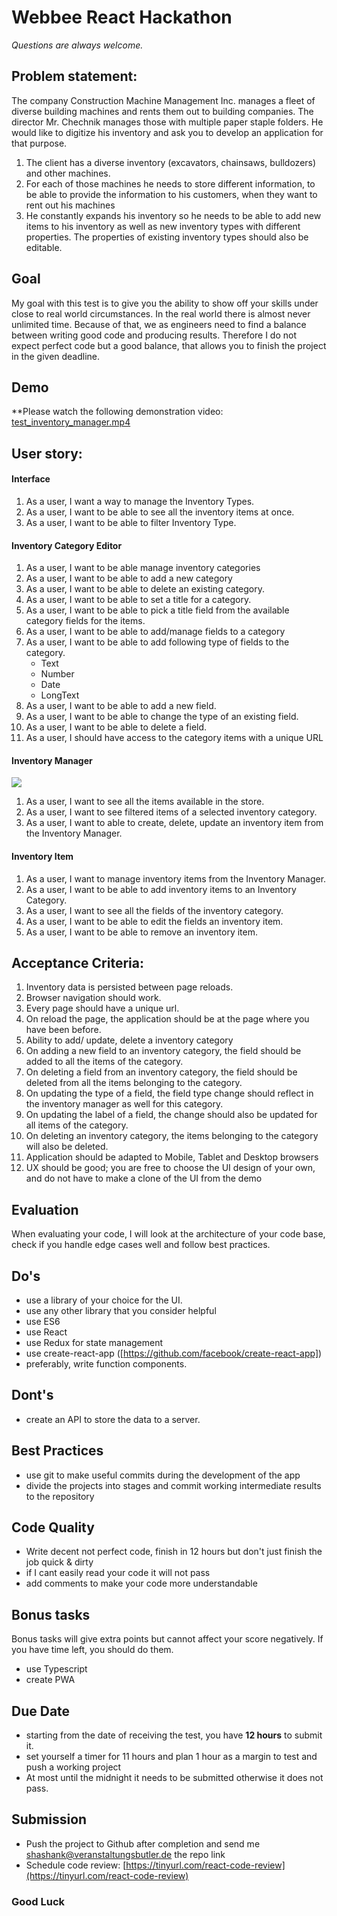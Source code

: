 
# Webbee React Hackathon

*Questions are always welcome.*


## Problem statement:
The company Construction Machine Management Inc. manages a fleet of diverse building machines and rents them out to building companies. The director Mr. Chechnik manages those with multiple paper staple folders. He would like to digitize his inventory and ask you to develop an application for that purpose.
1. The client has a diverse inventory (excavators, chainsaws, bulldozers) and other machines.
2. For each of those machines he needs to store different information, to be able to provide the information to his customers, when they want to rent out his machines
3. He constantly expands his inventory so he needs to be able to add new items to his inventory as well as new inventory types with different properties. The properties of existing inventory types should also be editable.

  

## Goal
My goal with this test is to give you the ability to show off your skills under close to real world circumstances. In the real world there is almost never unlimited time. Because of that, we as engineers need to find a balance between writing good code and producing results. Therefore I do not expect perfect code but a good balance, that allows you to finish the project in the given deadline.
  

## Demo

**Please watch the following demonstration video: [test_inventory_manager.mp4](https://drive.google.com/open?id=1fQnDIv8Q-JL5mKf9qaT7ajrMA2ACfYJU)

  

## User story:

#### Interface
1. As a user, I want a way to manage the Inventory Types.
2. As a user, I want to be able to see all the inventory items at once.
3. As a user, I want to be able to filter Inventory Type.

#### Inventory Category Editor
1. As a user, I want to be able manage inventory categories
2. As a user, I want to be able to add a new category
3. As a user, I want to be able to delete an existing category.
4. As a user, I want to be able to set a title for a category.
5. As a user, I want to be able to pick a title field from the available category fields for the items.
6. As a user, I want to be able to add/manage fields to a category
7. As a user, I want to be able to add following type of fields to the category.
	- Text
	- Number
	- Date
	- LongText
8. As a user, I want to be able to add a new field.
9. As a user, I want to be able to change the type of an existing field.
10. As a user, I want to be able to delete a field.
11. As a user, I should have access to the category items with a unique URL

#### Inventory Manager
**![](https://lh5.googleusercontent.com/ybnndBcBAZHAVIpkUHVGqvyRozL9JG3aWE5VfkYCRM0fFgi3gUHNtz0PMtdsX90FR0XDlERD5oXVI39vK7rwvZqd1HYGDDkTzOkwRA3Ae5he51YI_lg5yoSIrARfZ8Zf81C3QrVn1yn4hV1hHg)**
1. As a user, I want to see all the items available in the store.
3. As a user, I want to see filtered items of a selected inventory category.
4. As a user, I want to able to create, delete, update an inventory item from the Inventory Manager.

#### Inventory Item
1. As a user, I want to manage inventory items from the Inventory Manager.
2. As a user, I want to be able to add inventory items to an Inventory Category.
3. As a user, I want to see all the fields of the inventory category.
4. As a user, I want to be able to edit the fields an inventory item.
5. As a user, I want to be able to remove an inventory item.


## Acceptance Criteria:
1. Inventory data is persisted between page reloads.
2. Browser navigation should work.
3. Every page should have a unique url.
4. On reload the page, the application should be at the page where you have been before.
5. Ability to add/ update, delete a inventory category
6. On adding a new field to an inventory category, the field should be added to all the items of the category.
7. On deleting a field from an inventory category, the field should be deleted from all the items belonging to the category.
8. On updating the type of a field, the field type change should reflect in the inventory manager as well for this category.
9. On updating the label of a field, the change should also be updated for all items of the category.
10. On deleting an inventory category, the items belonging to the category will also be deleted.
11. Application should be adapted to Mobile, Tablet and Desktop browsers
12. UX should be good; you are free to choose the UI design of your own, and do not have to make a clone of the UI from the demo


## Evaluation
When evaluating your code, I will look at the architecture of your code base, check if you handle edge cases well and follow best practices.


## Do's
- use a library of your choice for the UI.
- use any other library that you consider helpful
- use ES6
- use React
- use Redux for state management
- use create-react-app ([https://github.com/facebook/create-react-app])
- preferably, write function components.

## Dont's
- create an API to store the data to a server.


## Best Practices
- use git to make useful commits during the development of the app
- divide the projects into stages and commit working intermediate results to the repository


## Code Quality
-   Write decent not perfect code, finish in 12 hours but don't just finish the job quick & dirty
-   if I cant easily read your code it will not pass
-   add comments to make your code more understandable


## Bonus tasks
Bonus tasks will give extra points but cannot affect your score negatively. If you have time left, you should do them.
- use Typescript
- create PWA


## Due Date  
- starting from the date of receiving the test, you have **12 hours** to submit it.
- set yourself a timer for 11 hours and plan 1 hour as a margin to test and push a working project
- At most until the midnight it needs to be submitted otherwise it does not pass.


## Submission
- Push the project to Github after completion and send me [shashank@veranstaltungsbutler.de](mailto:shashank@veranstaltungsbutler.de?cc=tobias@veranstaltungsbutler.de&subject=Webbee%20React%20Hackathon%20Repo%20Submission) the repo link
- Schedule code review: [https://tinyurl.com/react-code-review](https://tinyurl.com/react-code-review)

### Good Luck